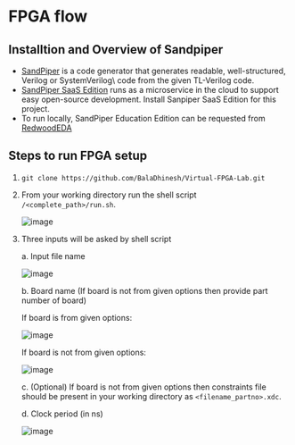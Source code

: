 # FPGA flow 

## Installtion and Overview of Sandpiper
* [SandPiper](https://www.redwoodeda.com/products) is a code generator that generates readable, well-structured, Verilog or SystemVerilog\  code from the given TL-Verilog code.
* [SandPiper SaaS Edition](https://pypi.org/project/sandpiper-saas/) runs as a microservice in the cloud to support easy open-source development. Install Sanpiper SaaS Edition for this project. 
* To run locally, SandPiper Education Edition can be requested from [RedwoodEDA](https://www.redwoodeda.com/products)

## Steps to run FPGA setup
1. `git clone https://github.com/BalaDhinesh/Virtual-FPGA-Lab.git`
2.  From your working directory run the shell script `/<complete_path>/run.sh`.

      ![image](https://user-images.githubusercontent.com/15063738/125673954-680bffd0-94a3-484a-ad28-e2611f74c44f.png)

  
3.  Three inputs will be asked by shell script

    a. Input file name
 
       ![image](https://user-images.githubusercontent.com/15063738/125674121-a9217314-dfd8-4980-b068-73c670678938.png)

    b. Board name (If board is not from given options then provide part number of board)
    
      If board is from given options:
    
       ![image](https://user-images.githubusercontent.com/15063738/125674297-52e8536d-b2f0-4b13-842e-92e6050e5e00.png)
       
     If board is not from given options:
     
       ![image](https://user-images.githubusercontent.com/15063738/125675066-9f5e92cb-9067-4685-b66d-a6625bf4366a.png)

          
    c. (Optional) If board is not from given options then constraints file should be present in your working directory as `<filename_partno>.xdc`.
    
    d. Clock period (in ns)
      
       ![image](https://user-images.githubusercontent.com/15063738/125674515-9b3ac294-176a-4c50-a4a8-aebd6cb974b2.png)

